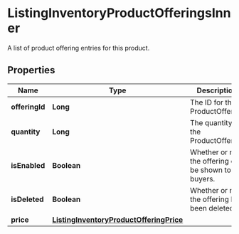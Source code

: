 

# ListingInventoryProductOfferingsInner

A list of product offering entries for this product.

## Properties

| Name | Type | Description | Notes |
|------------ | ------------- | ------------- | -------------|
|**offeringId** | **Long** | The ID for the ProductOffering |  [optional] |
|**quantity** | **Long** | The quantity the ProductOffering |  [optional] |
|**isEnabled** | **Boolean** | Whether or not the offering can be shown to buyers. |  [optional] |
|**isDeleted** | **Boolean** | Whether or not the offering has been deleted. |  [optional] |
|**price** | [**ListingInventoryProductOfferingPrice**](ListingInventoryProductOfferingPrice.md) |  |  [optional] |



